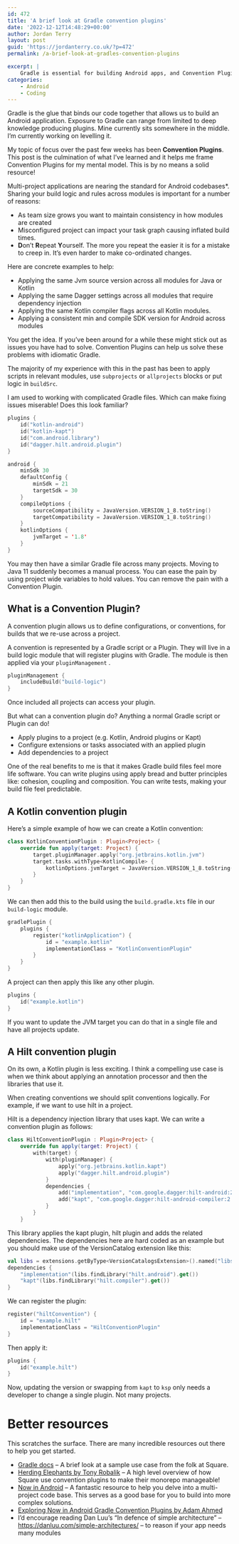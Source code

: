 ```yaml
---
id: 472
title: 'A brief look at Gradle convention plugins'
date: '2022-12-12T14:48:29+00:00'
author: Jordan Terry
layout: post
guid: 'https://jordanterry.co.uk/?p=472'
permalink: /a-brief-look-at-gradles-convention-plugins

excerpt: |
    Gradle is essential for building Android apps, and Convention Plugins can simplify multi-project codebases by enforcing consistent build logic across modules. They help avoid misconfigurations, reduce repetitive code, and make managing changes, like updating Java or Kotlin versions, more efficient. With Convention Plugins, you can streamline configurations like Kotlin compiler options, dependency injection setups, and SDK versions, ensuring consistency and reducing complexity in large projects.
categories:
    - Android
    - Coding
---
```


Gradle is the glue that binds our code together that allows us to build an Android application. Exposure to Gradle can
range from limited to deep knowledge producing plugins. Mine currently sits somewhere in the middle. I’m currently
working on levelling it.

My topic of focus over the past few weeks has been **Convention Plugins**. This post is the culmination of what I’ve
learned and it helps me frame Convention Plugins for my mental model. This is by no means a solid resource!

Multi-project applications are nearing the standard for Android codebases\*. Sharing your build logic and rules across
modules is important for a number of reasons:

- As team size grows you want to maintain consistency in how modules are created
- Misconfigured project can impact your task graph causing inflated build times.
- **D**on’t **R**epeat **Y**ourself. The more you repeat the easier it is for a mistake to creep in. It’s even harder to
  make co-ordinated changes.

Here are concrete examples to help:

- Applying the same Jvm source version across all modules for Java or Kotlin
- Applying the same Dagger settings across all modules that require dependency injection
- Applying the same Kotlin compiler flags across all Kotlin modules.
- Applying a consistent min and compile SDK version for Android across modules

You get the idea. If you’ve been around for a while these might stick out as issues you have had to solve. Convention
Plugins can help us solve these problems with idiomatic Gradle.

The majority of my experience with this in the past has been to apply scripts in relevant modules, use `subprojects` or
`allprojects` blocks or put logic in `buildSrc`.

I am used to working with complicated Gradle files. Which can make fixing issues miserable! Does this look familiar?

```kotlin
plugins {
    id("kotlin-android")
    id("kotlin-kapt")
    id("com.android.library")
    id("dagger.hilt.android.plugin")
}

android {
    minSdk 30
    defaultConfig {
        minSdk = 21
        targetSdk = 30
    }
    compileOptions {
        sourceCompatibility = JavaVersion.VERSION_1_8.toString()
        targetCompatibility = JavaVersion.VERSION_1_8.toString()
    }
    kotlinOptions {
        jvmTarget = '1.8'
    }
}

```

You may then have a similar Gradle file across many projects. Moving to Java 11 suddenly becomes a manual process. You
can ease the pain by using project wide variables to hold values. You can remove the pain with a Convention Plugin.

## What is a Convention Plugin?

A convention plugin allows us to define configurations, or conventions, for builds that we re-use across a project.

A convention is represented by a Gradle script or a Plugin. They will live in a build logic module that will register
plugins with Gradle. The module is then applied via your `pluginManagement` .

```kotlin
pluginManagement {
    includeBuild("build-logic")
}
```

Once included all projects can access your plugin.

But what can a convention plugin do? Anything a normal Gradle script or Plugin can do!

- Apply plugins to a project (e.g. Kotlin, Android plugins or Kapt)
- Configure extensions or tasks associated with an applied plugin
- Add dependencies to a project

One of the real benefits to me is that it makes Gradle build files feel more life software. You can write plugins using
apply bread and butter principles like: cohesion, coupling and composition. You can write tests, making your build file
feel predictable.

## A Kotlin convention plugin

Here’s a simple example of how we can create a Kotlin convention:

```kotlin
class KotlinConventionPlugin : Plugin<Project> {
    override fun apply(target: Project) {
        target.pluginManager.apply("org.jetbrains.kotlin.jvm")
        target.tasks.withType<KotlinCompile> {
            kotlinOptions.jvmTarget = JavaVersion.VERSION_1_8.toString()
        }
    }
}
```

We can then add this to the build using the `build.gradle.kts` file in our `build-logic` module.

```kotlin
gradlePlugin {
    plugins {
        register("kotlinApplication") {
            id = "example.kotlin"
            implementationClass = "KotlinConventionPlugin"
        }
    }
}
```

A project can then apply this like any other plugin.

```kotlin
plugins {
    id("example.kotlin")
}
```

If you want to update the JVM target you can do that in a single file and have all projects update.

## A Hilt convention plugin

On its own, a Kotlin plugin is less exciting. I think a compelling use case is when we think about applying an
annotation processor and then the libraries that use it.

When creating conventions we should split conventions logically. For example, if we want to use hilt in a project.

Hilt is a dependency injection library that uses kapt. We can write a convention plugin as follows:

```kotlin
class HiltConventionPlugin : Plugin<Project> {
    override fun apply(target: Project) {
        with(target) {
            with(pluginManager) {
                apply("org.jetbrains.kotlin.kapt")
                apply("dagger.hilt.android.plugin")
            }
            dependencies {
                add("implementation", "com.google.dagger:hilt-android:2.44")
                add("kapt", "com.google.dagger:hilt-android-compiler:2.44")
            }
        }
    }
```

This library applies the kapt plugin, hilt plugin and adds the related dependencies. The dependencies here are hard
coded as an example but you should make use of the VersionCatalog extension like this:

```kotlin
val libs = extensions.getByType<VersionCatalogsExtension>().named("libs")
dependencies {
    "implementation"(libs.findLibrary("hilt.android").get())
    "kapt"(libs.findLibrary("hilt.compiler").get())
}
```

We can register the plugin:

```kotlin
register("hiltConvention") {
    id = "example.hilt"
    implementationClass = "HiltConventionPlugin"
}
```

Then apply it:

```kotlin
plugins {
    id("example.hilt")
}
```

Now, updating the version or swapping from `kapt` to `ksp` only needs a developer to change a single plugin. Not many
projects.

# Better resources

This scratches the surface. There are many incredible resources out there to help you get started.

- [Gradle docs](https://docs.gradle.org/current/samples/sample_convention_plugins.html) – A brief look at a sample use
  case from the folk at Square.
- [Herding Elephants by Tony Robalik](https://developer.squareup.com/blog/herding-elephants/) – A high level overview of
  how Square use convention plugins to make their monorepo manageable!
- [Now in Android](https://github.com/android/nowinandroid) – A fantastic resource to help you delve into a
  multi-project code base. This serves as a good base for you to build into more complex solutions.
- [Exploring Now in Android Gradle Convention Plugins by Adam Ahmed](https://proandroiddev.com/exploring-now-in-android-gradle-convention-plugins-91983825bcd7)
- I’d encourage reading Dan Luu’s “In defence of simple architecture” – <https://danluu.com/simple-architectures/> – to
  reason if your app needs many modules